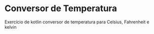 # Conversor de Temperatura
Exercício de kotlin conversor de temperatura para Celsius, Fahrenheit e kelvin
